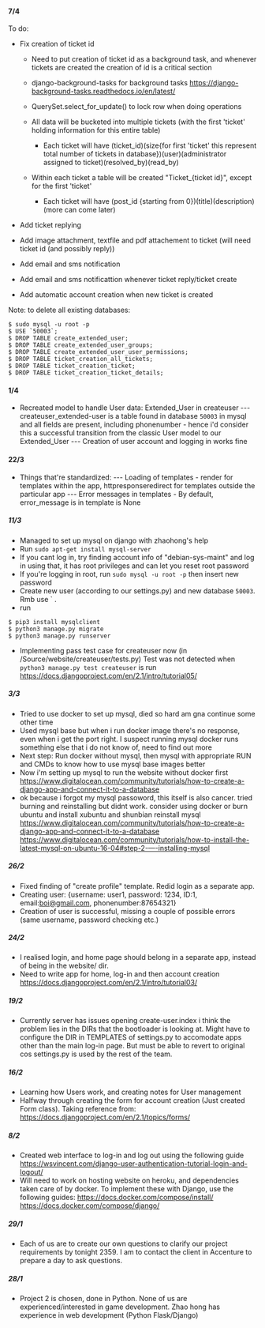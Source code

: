 #### 7/4
To do:
- Fix creation of ticket id
  - Need to put creation of ticket id as a background task, and whenever tickets are created the creation of id is a critical section
  - django-background-tasks for background tasks
    https://django-background-tasks.readthedocs.io/en/latest/
  - QuerySet.select_for_update() to lock row when doing operations

  - All data will be bucketed into multiple tickets (with the first 'ticket' holding information for this entire table)
    - Each ticket will have (ticket_id)(size{for first 'ticket' this represent total number of tickets in database})(user)(administrator assigned to ticket)(resolved_by)(read_by)
  - Within each ticket a table will be created "Ticket_{ticket id}", except for the first 'ticket'
    - Each ticket will have (post_id {starting from 0})(title)(description)(more can come later)

- Add ticket replying
- Add image attachment, textfile and pdf attachement to ticket (will need ticket id (and possibly reply))
- Add email and sms notification
- Add email and sms notificattion whenever ticket reply/ticket create
- Add automatic account creation when new ticket is created


Note: to delete all existing databases:
```
$ sudo mysql -u root -p
$ USE `50003`;
$ DROP TABLE create_extended_user;
$ DROP TABLE create_extended_user_groups;
$ DROP TABLE create_extended_user_user_permissions;
$ DROP TABLE ticket_creation_all_tickets;
$ DROP TABLE ticket_creation_ticket;
$ DROP TABLE ticket_creation_ticket_details;

```



#### 1/4
- Recreated model to handle User data: Extended_User in createuser
--- createuser_extended-user is a table found in database `50003` in mysql and all fields are present, including phonenumber - hence i'd consider this a successful transition from the classic User model to our Extended_User
--- Creation of user account and logging in works fine


#### 22/3
- Things that're standardized:
--- Loading of templates - render for templates within the app, httpresponseredirect for templates outside the particular app
--- Error messages in templates - By default, error_message is in template is None


##### 11/3
- Managed to set up mysql on django with zhaohong's help
- Run
```sudo apt-get install mysql-server```
- If you cant log in, try finding account info of "debian-sys-maint" and log in using that, it has root privileges and can let you reset root password
- If you're logging in root, run
```sudo mysql -u root -p```
then insert new password
- Create new user (according to our settings.py) and new database `50003`. Rmb use ` .
- run
```
$ pip3 install mysqlclient
$ python3 manage.py migrate
$ python3 manage.py runserver
```
- Implementing pass test case for createuser now (in /Source/website/createuser/tests.py)
Test was not detected when ```python3 manage.py test createuser``` is run
https://docs.djangoproject.com/en/2.1/intro/tutorial05/


##### 3/3
- Tried to use docker to set up mysql, died so hard am gna continue some other time
- Used mysql base but when i run docker image there's no response, even when i get the port right. I suspect running mysql docker runs something else that i do not know of, need to find out more
- Next step: Run docker without mysql, then mysql with appropriate RUN and CMDs to know how to use mysql base images better
- Now i'm setting up mysql to run the website without docker first
https://www.digitalocean.com/community/tutorials/how-to-create-a-django-app-and-connect-it-to-a-database
- ok because i forgot my mysql passoword, this itself is also cancer. tried burning and reinstalling but didnt work. consider using docker or burn ubuntu and install xubuntu and shunbian reinstall mysql
https://www.digitalocean.com/community/tutorials/how-to-create-a-django-app-and-connect-it-to-a-database
https://www.digitalocean.com/community/tutorials/how-to-install-the-latest-mysql-on-ubuntu-16-04#step-2-—-installing-mysql


##### 26/2
- Fixed finding of "create profile" template. Redid login as a separate app.
- Creating user: {username: user1, password: 1234, ID:1, email:boi@gmail.com, phonenumber:87654321}
- Creation of user is successful, missing a couple of possible errors (same username, password checking etc.)


##### 24/2
- I realised login, and home page should belong in a separate app, instead of being in the website/ dir. 
- Need to write app for home, log-in and then account creation
https://docs.djangoproject.com/en/2.1/intro/tutorial03/

##### 19/2
- Currently server has issues opening create-user.index i think the problem lies in the DIRs that the bootloader is looking at. Might have to configure the DIR in TEMPLATES of settings.py to accomodate apps other than the main log-in page. But must be able to revert to original cos settings.py is used by the rest of the team.

##### 16/2
- Learning how Users work, and creating notes for User management
- Halfway through creating the form for account creation (Just created Form class). Taking reference from:
https://docs.djangoproject.com/en/2.1/topics/forms/

##### 8/2
- Created web interface to log-in and log out using the following guide
https://wsvincent.com/django-user-authentication-tutorial-login-and-logout/
- Will need to work on hosting website on heroku, and dependencies taken care of by docker. To implement these with Django, use the following guides:
https://docs.docker.com/compose/install/
https://docs.docker.com/compose/django/

##### 29/1
- Each of us are to create our own questions to clarify our project requirements by tonight 2359. I am to contact the client in Accenture to prepare a day to ask questions.

##### 28/1
- Project 2 is chosen, done in Python. None of us are experienced/interested in game development. Zhao hong has experience in web development (Python Flask/Django)
